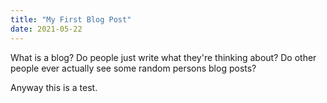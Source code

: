 ```yaml
---
title: "My First Blog Post"
date: 2021-05-22
---
```

What is a blog? Do people just write what they're thinking about? Do other people ever actually see some random persons blog posts?

Anyway this is a test.
